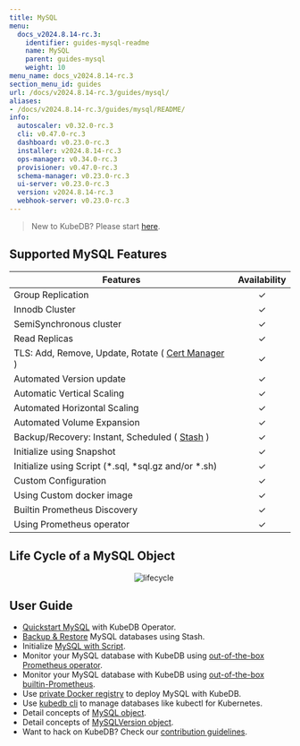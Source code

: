 ```yaml
---
title: MySQL
menu:
  docs_v2024.8.14-rc.3:
    identifier: guides-mysql-readme
    name: MySQL
    parent: guides-mysql
    weight: 10
menu_name: docs_v2024.8.14-rc.3
section_menu_id: guides
url: /docs/v2024.8.14-rc.3/guides/mysql/
aliases:
- /docs/v2024.8.14-rc.3/guides/mysql/README/
info:
  autoscaler: v0.32.0-rc.3
  cli: v0.47.0-rc.3
  dashboard: v0.23.0-rc.3
  installer: v2024.8.14-rc.3
  ops-manager: v0.34.0-rc.3
  provisioner: v0.47.0-rc.3
  schema-manager: v0.23.0-rc.3
  ui-server: v0.23.0-rc.3
  version: v2024.8.14-rc.3
  webhook-server: v0.23.0-rc.3
---
```


> New to KubeDB? Please start [here](/docs/v2024.8.14-rc.3/README).

## Supported MySQL Features

| Features                                                                                | Availability |
| --------------------------------------------------------------------------------------- | :----------: |
| Group Replication                                                                       |   &#10003;   |
| Innodb Cluster                                                                          |   &#10003;   |
| SemiSynchronous cluster                                                                 |   &#10003;   |
| Read Replicas                                                                           |   &#10003;   |
| TLS: Add, Remove, Update, Rotate ( [Cert Manager](https://cert-manager.io/docs/) )      |   &#10003;   |
| Automated Version update                                                               |   &#10003;   |
| Automatic Vertical Scaling                                                              |   &#10003;   |
| Automated Horizontal Scaling                                                            |   &#10003;   |
| Automated Volume Expansion                                                              |   &#10003;   |
| Backup/Recovery: Instant, Scheduled ( [Stash](https://stash.run/) )                     |   &#10003;   |
| Initialize using Snapshot                                                               |   &#10003;   |
| Initialize using Script (\*.sql, \*sql.gz and/or \*.sh)                                 |   &#10003;   |
| Custom Configuration                                                                    |   &#10003;   |
| Using Custom docker image                                                               |   &#10003;   |
| Builtin Prometheus Discovery                                                            |   &#10003;   |
| Using Prometheus operator                                                               |   &#10003;   |

## Life Cycle of a MySQL Object

<p align="center">
  <img alt="lifecycle"  src="/docs/v2024.8.14-rc.3/images/mysql/mysql-lifecycle.png" >
</p>

## User Guide

- [Quickstart MySQL](/docs/v2024.8.14-rc.3/guides/mysql/quickstart/) with KubeDB Operator.
- [Backup & Restore](/docs/v2024.8.14-rc.3/guides/mysql/backup/overview/) MySQL databases using Stash.
- Initialize [MySQL with Script](/docs/v2024.8.14-rc.3/guides/mysql/initialization/).
- Monitor your MySQL database with KubeDB using [out-of-the-box Prometheus operator](/docs/v2024.8.14-rc.3/guides/mysql/monitoring/prometheus-operator/).
- Monitor your MySQL database with KubeDB using [out-of-the-box builtin-Prometheus](/docs/v2024.8.14-rc.3/guides/mysql/monitoring/builtin-prometheus/).
- Use [private Docker registry](/docs/v2024.8.14-rc.3/guides/mysql/private-registry/) to deploy MySQL with KubeDB.
- Use [kubedb cli](/docs/v2024.8.14-rc.3/guides/mysql/cli/) to manage databases like kubectl for Kubernetes.
- Detail concepts of [MySQL object](/docs/v2024.8.14-rc.3/guides/mysql/concepts/database/).
- Detail concepts of [MySQLVersion object](/docs/v2024.8.14-rc.3/guides/mysql/concepts/catalog/).
- Want to hack on KubeDB? Check our [contribution guidelines](/docs/v2024.8.14-rc.3/CONTRIBUTING).
